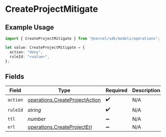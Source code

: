 # CreateProjectMitigate

## Example Usage

```typescript
import { CreateProjectMitigate } from "@vercel/sdk/models/operations";

let value: CreateProjectMitigate = {
  action: "deny",
  ruleId: "<value>",
};
```

## Fields

| Field                                                                            | Type                                                                             | Required                                                                         | Description                                                                      |
| -------------------------------------------------------------------------------- | -------------------------------------------------------------------------------- | -------------------------------------------------------------------------------- | -------------------------------------------------------------------------------- |
| `action`                                                                         | [operations.CreateProjectAction](../../models/operations/createprojectaction.md) | :heavy_check_mark:                                                               | N/A                                                                              |
| `ruleId`                                                                         | *string*                                                                         | :heavy_check_mark:                                                               | N/A                                                                              |
| `ttl`                                                                            | *number*                                                                         | :heavy_minus_sign:                                                               | N/A                                                                              |
| `erl`                                                                            | [operations.CreateProjectErl](../../models/operations/createprojecterl.md)       | :heavy_minus_sign:                                                               | N/A                                                                              |
